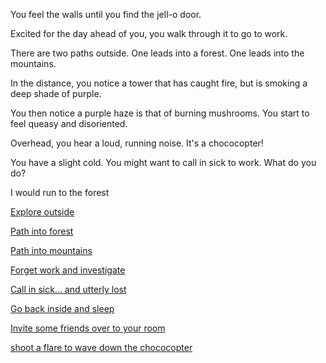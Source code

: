 You feel the walls until you find the jell-o door.

Excited for the day ahead of you, you walk through it to go to work.

There are two paths outside. One leads into a forest. One leads into the mountains.

In the distance, you notice a tower that has caught fire, but is smoking a deep shade of purple.

You then notice a purple haze is that of burning mushrooms. You start to feel queasy and disoriented.

Overhead, you hear a loud, running noise. It's a chococopter!

You have a slight cold.  You might want to call in sick to work. What do you do?

I would run to the forest

[Explore outside](../explore-outside/explore-outside.md)

[Path into forest](into-forest/forest.md)

[Path into mountains](into-mountains/mountains.md)

[Forget work and investigate](../explore-outside/journey-to-flaming-tower/journey-to-flaming-tower.md)

[Call in sick... and utterly lost](call-work/call-work.md)

[Go back inside and sleep](../sleep/marshmallow.md)

[Invite some friends over to your room](../invite-friends/friends.md)

[shoot a flare to wave down the chococopter](chococopter/chococopter.md)
